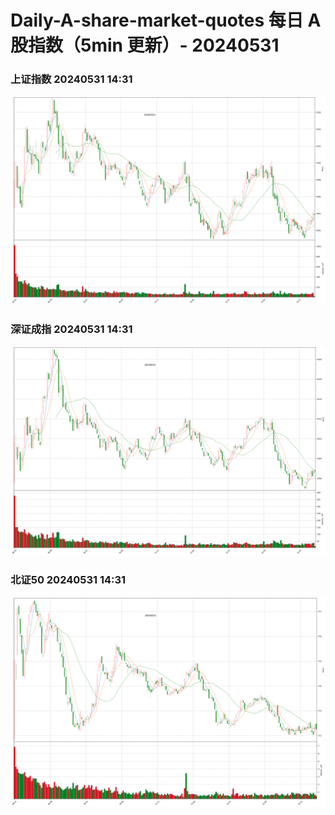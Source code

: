 
# Daily-A-share-market-quotes 每日 A 股指数（5min 更新）- 20240531

### 上证指数 20240531 14:31
![](./fig/2024/5/20240531-sh000001.png)

### 深证成指 20240531 14:31
![](./fig/2024/5/20240531-sz399001.png)

### 北证50 20240531 14:31
![](./fig/2024/5/20240531-bj899050.png)
